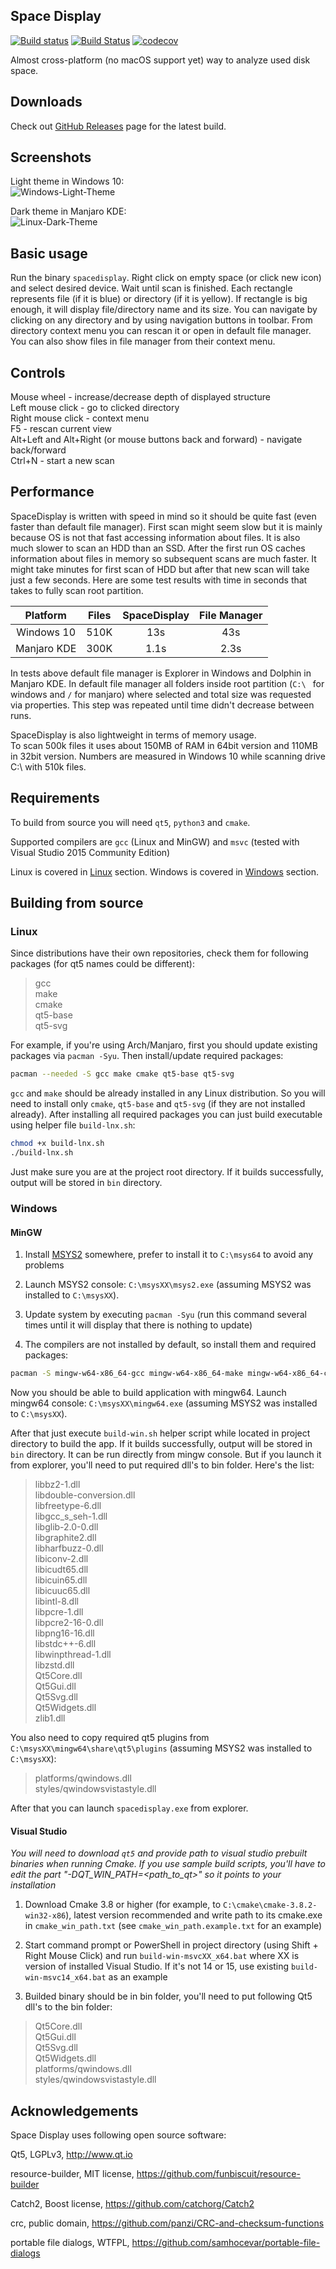 Space Display
-------------
[![Build status](https://ci.appveyor.com/api/projects/status/3lr8534gpwa3u46n/branch/master?svg=true)](https://ci.appveyor.com/project/funbiscuit/spacedisplay/branch/master)
[![Build Status](https://travis-ci.org/funbiscuit/spacedisplay.svg?branch=master)](https://travis-ci.org/funbiscuit/spacedisplay)
[![codecov](https://codecov.io/gh/funbiscuit/spacedisplay/branch/master/graph/badge.svg)](https://codecov.io/gh/funbiscuit/spacedisplay)

Almost cross-platform (no macOS support yet) way to analyze used disk space.

Downloads
---------

Check out [GitHub Releases](https://github.com/funbiscuit/spacedisplay/releases) page for the latest build.

Screenshots
-----------

Light theme in Windows 10:  
![Windows-Light-Theme](images/win-light.png)

Dark theme in Manjaro KDE:  
![Linux-Dark-Theme](images/linux-dark.png)

Basic usage
-----------

Run the binary `spacedisplay`. Right click on empty space (or click new icon) and select desired device.
Wait until scan is finished.
Each rectangle represents file (if it is blue) or directory (if it is yellow).
If rectangle is big enough, it will display file/directory name and its size. You can navigate by clicking
on any directory and by using navigation buttons in toolbar. From directory context menu you can
rescan it or open in default file manager. You can also show files in file manager from their context menu.

Controls
--------
Mouse wheel - increase/decrease depth of displayed structure  
Left mouse click - go to clicked directory  
Right mouse click - context menu  
F5 - rescan current view  
Alt+Left and Alt+Right (or mouse buttons back and forward) - navigate back/forward  
Ctrl+N - start a new scan

Performance
----------

SpaceDisplay is written with speed in mind so it should be quite fast (even faster than default file manager).
First scan might seem slow but it is mainly because OS is not that fast accessing information about files.
It is also much slower to scan an HDD than an SSD.
After the first run OS caches information about files in memory so subsequent scans are much faster.
It might take minutes for first scan of HDD but after that new scan will take just a few seconds.
Here are some test results with time in seconds that takes to fully scan root partition.

|   Platform  | Files | SpaceDisplay | File Manager |
|:-----------:|-------|:------------:|:------------:|
|  Windows 10 | 510K  |      13s     |      43s     |
| Manjaro KDE | 300K  |     1.1s     |     2.3s     |

In tests above default file manager is Explorer in Windows and Dolphin in Manjaro KDE.
In default file manager all folders inside root partition (`C:\ ` for windows and `/` for manjaro) where selected and
total size was requested via properties. This step was repeated until time didn't decrease between runs.

SpaceDisplay is also lightweight in terms of memory usage.  
To scan 500k files it uses about 150MB of RAM in 64bit version and 110MB in 32bit version.
Numbers are measured in Windows 10 while scanning drive C:\ with 510k files.

Requirements
------------

To build from source you will need `qt5`, `python3` and `cmake`.

Supported compilers are `gcc` (Linux and MinGW) and `msvc`
(tested with Visual Studio 2015 Community Edition)

Linux is covered in [Linux](#Linux) section.
Windows is covered in [Windows](#Windows) section.

Building from source
--------------------

### Linux

Since distributions have their own repositories, check them for following packages (for qt5 names could be different):

> gcc  
> make  
> cmake  
> qt5-base  
> qt5-svg  

For example, if you're using Arch/Manjaro, first you should update existing packages via `pacman -Syu`.
Then install/update required packages:
```bash
pacman --needed -S gcc make cmake qt5-base qt5-svg
```
`gcc` and `make` should be already installed in any Linux distribution.
So you will need to install only `cmake`, `qt5-base` and `qt5-svg` (if they are not installed already).
After installing all required packages you can just build executable using helper file `build-lnx.sh`:
```bash
chmod +x build-lnx.sh
./build-lnx.sh
```
Just make sure you are at the project root directory.
If it builds successfully, output will be stored in `bin` directory.

### Windows

#### MinGW

1.  Install [MSYS2](https://www.msys2.org) somewhere, prefer to install it to `C:\msys64` to avoid any problems

2.  Launch MSYS2 console: `C:\msysXX\msys2.exe` (assuming MSYS2 was installed to `C:\msysXX`).

3.  Update system by executing `pacman -Syu`
(run this command several times until it will display that there is nothing to update)

4.  The compilers are not installed by default, so install them and required packages:

```bash
pacman -S mingw-w64-x86_64-gcc mingw-w64-x86_64-make mingw-w64-x86_64-cmake mingw-w64-x86_64-qt5
```
Now you should be able to build application with mingw64. Launch mingw64 console:
`C:\msysXX\mingw64.exe` (assuming MSYS2 was installed to `C:\msysXX`).

After that just execute `build-win.sh` helper script while located in project directory to build the app.
If it builds successfully, output will be stored in `bin` directory. It can be run directly from mingw console.
But if you launch it from explorer, you'll need to put required dll's to bin folder. Here's the list:

> libbz2-1.dll  
> libdouble-conversion.dll  
> libfreetype-6.dll  
> libgcc_s_seh-1.dll  
> libglib-2.0-0.dll  
> libgraphite2.dll  
> libharfbuzz-0.dll  
> libiconv-2.dll  
> libicudt65.dll  
> libicuin65.dll  
> libicuuc65.dll  
> libintl-8.dll  
> libpcre-1.dll  
> libpcre2-16-0.dll  
> libpng16-16.dll  
> libstdc++-6.dll  
> libwinpthread-1.dll  
> libzstd.dll  
> Qt5Core.dll  
> Qt5Gui.dll  
> Qt5Svg.dll  
> Qt5Widgets.dll  
> zlib1.dll  

You also need to copy required qt5 plugins from `C:\msysXX\mingw64\share\qt5\plugins` (assuming MSYS2 was installed to `C:\msysXX`):
> platforms/qwindows.dll  
> styles/qwindowsvistastyle.dll

After that you can launch `spacedisplay.exe` from explorer.

#### Visual Studio 

_You will need to download `qt5` and provide path to visual studio prebuilt binaries when running Cmake.
If you use sample build scripts, you'll have to edit the part "-DQT_WIN_PATH=<path_to_qt>" so it points to your
installation_

1.  Download Cmake 3.8 or higher (for example, to `C:\cmake\cmake-3.8.2-win32-x86`), latest version recommended
and write path to its cmake.exe in `cmake_win_path.txt` (see `cmake_win_path.example.txt` for an example)

2.  Start command prompt or PowerShell in project directory (using Shift + Right Mouse Click) and run `build-win-msvcXX_x64.bat` where XX is
version of installed Visual Studio. If it's not 14 or 15, use existing `build-win-msvc14_x64.bat` as an example

3.  Builded binary should be in bin folder, you'll need to put following Qt5 dll's to the bin folder:

> Qt5Core.dll  
> Qt5Gui.dll  
> Qt5Svg.dll  
> Qt5Widgets.dll  
> platforms/qwindows.dll  
> styles/qwindowsvistastyle.dll  

Acknowledgements
----------------
Space Display uses following open source software:

Qt5, LGPLv3, <http://www.qt.io>

resource-builder, MIT license, <https://github.com/funbiscuit/resource-builder>

Catch2, Boost license, <https://github.com/catchorg/Catch2>

crc, public domain, <https://github.com/panzi/CRC-and-checksum-functions>

portable file dialogs, WTFPL, <https://github.com/samhocevar/portable-file-dialogs>
